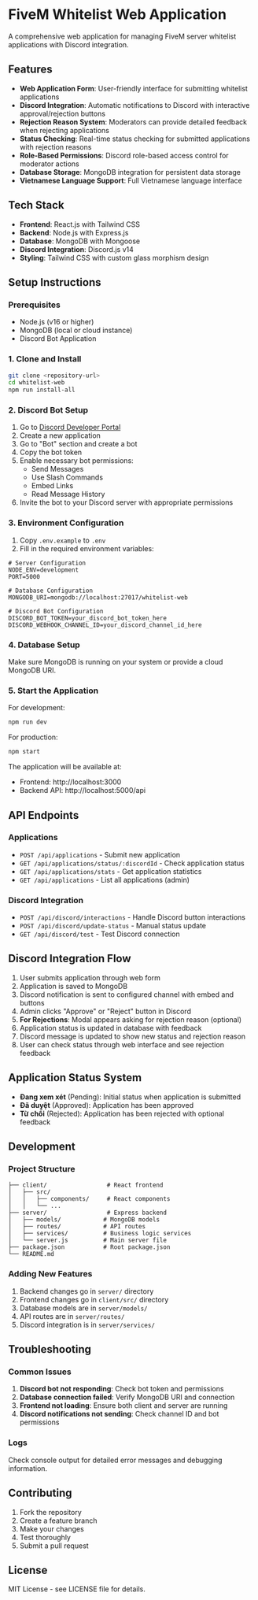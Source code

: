 # FiveM Whitelist Web Application

A comprehensive web application for managing FiveM server whitelist applications with Discord integration.

## Features

- **Web Application Form**: User-friendly interface for submitting whitelist applications
- **Discord Integration**: Automatic notifications to Discord with interactive approval/rejection buttons
- **Rejection Reason System**: Moderators can provide detailed feedback when rejecting applications
- **Status Checking**: Real-time status checking for submitted applications with rejection reasons
- **Role-Based Permissions**: Discord role-based access control for moderator actions
- **Database Storage**: MongoDB integration for persistent data storage
- **Vietnamese Language Support**: Full Vietnamese language interface

## Tech Stack

- **Frontend**: React.js with Tailwind CSS
- **Backend**: Node.js with Express.js
- **Database**: MongoDB with Mongoose
- **Discord Integration**: Discord.js v14
- **Styling**: Tailwind CSS with custom glass morphism design

## Setup Instructions

### Prerequisites

- Node.js (v16 or higher)
- MongoDB (local or cloud instance)
- Discord Bot Application

### 1. Clone and Install

```bash
git clone <repository-url>
cd whitelist-web
npm run install-all
```

### 2. Discord Bot Setup

1. Go to [Discord Developer Portal](https://discord.com/developers/applications)
2. Create a new application
3. Go to "Bot" section and create a bot
4. Copy the bot token
5. Enable necessary bot permissions:
   - Send Messages
   - Use Slash Commands
   - Embed Links
   - Read Message History
6. Invite the bot to your Discord server with appropriate permissions

### 3. Environment Configuration

1. Copy `.env.example` to `.env`
2. Fill in the required environment variables:

```env
# Server Configuration
NODE_ENV=development
PORT=5000

# Database Configuration
MONGODB_URI=mongodb://localhost:27017/whitelist-web

# Discord Bot Configuration
DISCORD_BOT_TOKEN=your_discord_bot_token_here
DISCORD_WEBHOOK_CHANNEL_ID=your_discord_channel_id_here
```

### 4. Database Setup

Make sure MongoDB is running on your system or provide a cloud MongoDB URI.

### 5. Start the Application

For development:
```bash
npm run dev
```

For production:
```bash
npm start
```

The application will be available at:
- Frontend: http://localhost:3000
- Backend API: http://localhost:5000/api

## API Endpoints

### Applications
- `POST /api/applications` - Submit new application
- `GET /api/applications/status/:discordId` - Check application status
- `GET /api/applications/stats` - Get application statistics
- `GET /api/applications` - List all applications (admin)

### Discord Integration
- `POST /api/discord/interactions` - Handle Discord button interactions
- `POST /api/discord/update-status` - Manual status update
- `GET /api/discord/test` - Test Discord connection

## Discord Integration Flow

1. User submits application through web form
2. Application is saved to MongoDB
3. Discord notification is sent to configured channel with embed and buttons
4. Admin clicks "Approve" or "Reject" button in Discord
5. **For Rejections**: Modal appears asking for rejection reason (optional)
6. Application status is updated in database with feedback
7. Discord message is updated to show new status and rejection reason
8. User can check status through web interface and see rejection feedback

## Application Status System

- **Đang xem xét** (Pending): Initial status when application is submitted
- **Đã duyệt** (Approved): Application has been approved
- **Từ chối** (Rejected): Application has been rejected with optional feedback

## Development

### Project Structure

```
├── client/                 # React frontend
│   ├── src/
│   │   ├── components/     # React components
│   │   └── ...
├── server/                 # Express backend
│   ├── models/            # MongoDB models
│   ├── routes/            # API routes
│   ├── services/          # Business logic services
│   └── server.js          # Main server file
├── package.json           # Root package.json
└── README.md
```

### Adding New Features

1. Backend changes go in `server/` directory
2. Frontend changes go in `client/src/` directory
3. Database models are in `server/models/`
4. API routes are in `server/routes/`
5. Discord integration is in `server/services/`

## Troubleshooting

### Common Issues

1. **Discord bot not responding**: Check bot token and permissions
2. **Database connection failed**: Verify MongoDB URI and connection
3. **Frontend not loading**: Ensure both client and server are running
4. **Discord notifications not sending**: Check channel ID and bot permissions

### Logs

Check console output for detailed error messages and debugging information.

## Contributing

1. Fork the repository
2. Create a feature branch
3. Make your changes
4. Test thoroughly
5. Submit a pull request

## License

MIT License - see LICENSE file for details.
